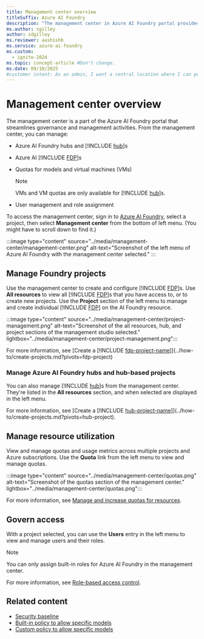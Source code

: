 ```yaml
---
title: Management center overview
titleSuffix: Azure AI Foundry
description: "The management center in Azure AI Foundry portal provides a centralized hub for governance and management activities."
ms.author: sgilley
author: sdgilley
ms.reviewer: aashishb
ms.service: azure-ai-foundry
ms.custom:
  - ignite-2024
ms.topic: concept-article #Don't change.
ms.date: 09/10/2025
#customer intent: As an admin, I want a central location where I can perform governance and management activities.
---
```


# Management center overview

The management center is a part of the Azure AI Foundry portal that streamlines governance and management activities. From the management center, you can manage:

- Azure AI Foundry hubs and [!INCLUDE [hub](../includes/hub-project-name.md)]s
- Azure AI [!INCLUDE [FDP](../includes/fdp-project-name.md)]s
- Quotas for models and virtual machines (VMs)

    > [!NOTE]
    > VMs and VM quotas are only available for [!INCLUDE [hub](../includes/hub-project-name.md)]s.

- User management and role assignment

To access the management center, sign in to [Azure AI Foundry](https://ai.azure.com/?cid=learnDocs), select a project, then select **Management center** from the bottom of left menu. (You might have to scroll down to find it.)

:::image type="content" source="../media/management-center/management-center.png" alt-text="Screenshot of the left menu of Azure AI Foundry with the management center selected." :::

## Manage Foundry projects

Use the management center to create and configure [!INCLUDE [FDP](../includes/fdp-project-name.md)]s. Use __All resources__ to view all [!INCLUDE [FDP](../includes/fdp-project-name.md)]s that you have access to, or to create new projects. Use the __Project__ section of the left menu to manage and create individual [!INCLUDE [FDP](../includes/fdp-project-name.md)] on the AI Foundry resource.

:::image type="content" source="../media/management-center/project-management.png" alt-text="Screenshot of the all resources, hub, and project sections of the management studio selected." lightbox="../media/management-center/project-management.png":::

For more information, see [Create a [!INCLUDE [fdp-project-name](../includes/fdp-project-name.md)]](../how-to/create-projects.md?pivots=fdp-project)


### Manage Azure AI Foundry hubs and hub-based projects

You can also manage [!INCLUDE [hub](../includes/hub-project-name.md)]s from the management center. They're listed in the __All resources__ section, and when selected are displayed in the left menu.

For more information, see [Create a [!INCLUDE [hub-project-name](../includes/hub-project-name.md)]](../how-to/create-projects.md?pivots=hub-project).

## Manage resource utilization

View and manage quotas and usage metrics across multiple projects and Azure subscriptions. Use the __Quota__ link from the left menu to view and manage quotas.

:::image type="content" source="../media/management-center/quotas.png" alt-text="Screenshot of the quotas section of the management center." lightbox="../media/management-center/quotas.png":::

For more information, see [Manage and increase quotas for resources](../how-to/quota.md).

## Govern access

With a project selected, you can use the __Users__ entry in the left menu to view and manage users and their roles.

> [!NOTE]
> You can only assign built-in roles for Azure AI Foundry in the management center.

For more information, see [Role-based access control](rbac-azure-ai-foundry.md#assigning-roles-in-azure-ai-foundry-portal).

## Related content

- [Security baseline](/security/benchmark/azure/baselines/azure-ai-studio-security-baseline)
- [Built-in policy to allow specific models](../how-to/built-in-policy-model-deployment.md)
- [Custom policy to allow specific models](../model-inference/how-to/configure-deployment-policies.md)
